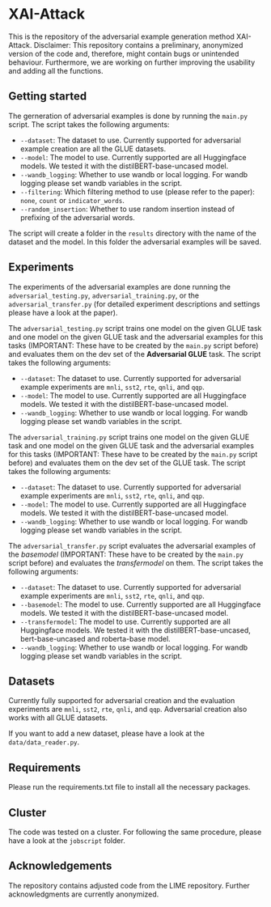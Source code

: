 # XAI-Attack

This is the repository of the adversarial example generation method XAI-Attack.
Disclaimer: This repository contains a preliminary, anonymized version of the code and, therefore, might contain bugs or unintended behaviour. Furthermore, we are working on further improving the usability and adding all the functions.


## Getting started
The gerneration of adversarial examples is done by running the `main.py` script. The script takes the following arguments:
- `--dataset`: The dataset to use. Currently supported for adversarial example creation are all the GLUE datasets.
- `--model`: The model to use. Currently supported are all Huggingface models. We tested it with the distilBERT-base-uncased model.
- `--wandb_logging`: Whether to use wandb or local logging. For wandb logging please set wandb variables in the script.
- `--filtering`: Which filtering method to use (please refer to the paper): `none`, `count` or `indicator_words`.
- `--random_insertion`: Whether to use random insertion instead of prefixing of the adversarial words.

The script will create a folder in the `results` directory with the name of the dataset and the model. In this folder the adversarial examples will be saved.


## Experiments
The experiments of the adversarial examples are done running the `adversarial_testing.py`, `adversarial_training.py`, or the `adversarial_transfer.py` (for detailed experiment descriptions and settings please have a look at the paper).


The `adversarial_testing.py` script trains one model on the given GLUE task and one model on the given GLUE task and the adversarial examples for this tasks (IMPORTANT: These have to be created by the `main.py` script before) and evaluates them on the dev set of the __Adversarial GLUE__ task. The script takes the following arguments:
- `--dataset`: The dataset to use. Currently supported for adversarial example experiments are `mnli`, `sst2`, `rte`, `qnli`, and `qqp`.
- `--model`: The model to use. Currently supported are all Huggingface models. We tested it with the distilBERT-base-uncased model.
- `--wandb_logging`: Whether to use wandb or local logging. For wandb logging please set wandb variables in the script.

The `adversarial_training.py` script trains one model on the given GLUE task and one model on the given GLUE task and the adversarial examples for this tasks (IMPORTANT: These have to be created by the `main.py` script before) and evaluates them on the dev set of the GLUE task. The script takes the following arguments:
- `--dataset`: The dataset to use. Currently supported for adversarial example experiments are `mnli`, `sst2`, `rte`, `qnli`, and `qqp`.
- `--model`: The model to use. Currently supported are all Huggingface models. We tested it with the distilBERT-base-uncased model.
- `--wandb_logging`: Whether to use wandb or local logging. For wandb logging please set wandb variables in the script.

The `adversarial_transfer.py` script evaluates the adversarial examples of the *basemodel* (IMPORTANT: These have to be created by the `main.py` script before) and evaluates the *transfermodel* on them. The script takes the following arguments:
- `--dataset`: The dataset to use. Currently supported for adversarial example experiments are `mnli`, `sst2`, `rte`, `qnli`, and `qqp`.
- `--basemodel`: The model to use. Currently supported are all Huggingface models. We tested it with the distilBERT-base-uncased model.
- `--transfermodel`: The model to use. Currently supported are all Huggingface models. We tested it with the distilBERT-base-uncased, bert-base-uncased and roberta-base model.
- `--wandb_logging`: Whether to use wandb or local logging. For wandb logging please set wandb variables in the script.


## Datasets

Currently fully supported for adversarial creation and the evaluation experiments are `mnli`, `sst2`, `rte`, `qnli`, and `qqp`.
Adversarial creation also works with all GLUE datasets.

If you want to add a new dataset, please have a look at the `data/data_reader.py`.


## Requirements 

Please run the requirements.txt file to install all the necessary packages.

## Cluster
The code was tested on a cluster. For following the same procedure, please have a look at the `jobscript` folder. 

## Acknowledgements
The repository contains adjusted code from the LIME repository.
Further acknowledgments are currently anonymized.